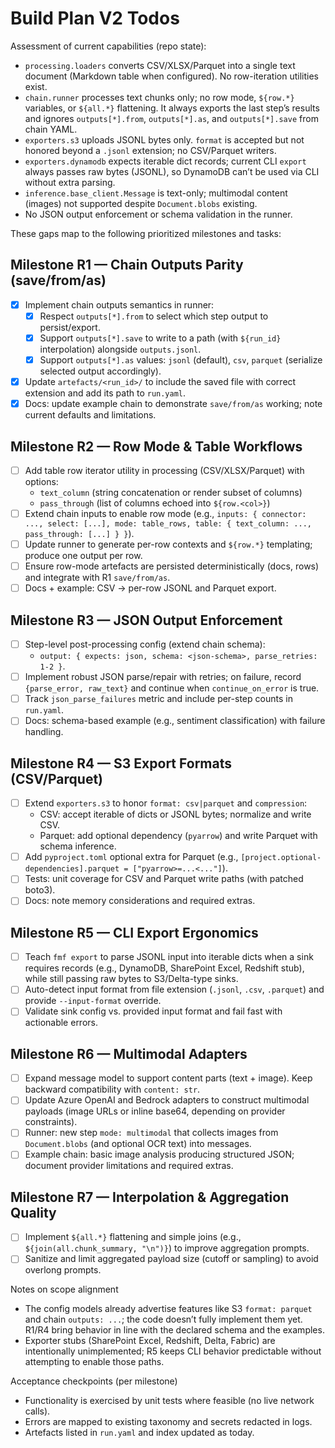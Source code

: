 # Build Plan V2 Todos

Assessment of current capabilities (repo state):

- `processing.loaders` converts CSV/XLSX/Parquet into a single text document (Markdown table when configured). No row-iteration utilities exist.
- `chain.runner` processes text chunks only; no row mode, `${row.*}` variables, or `${all.*}` flattening. It always exports the last step’s results and ignores `outputs[*].from`, `outputs[*].as`, and `outputs[*].save` from chain YAML.
- `exporters.s3` uploads JSONL bytes only. `format` is accepted but not honored beyond a `.jsonl` extension; no CSV/Parquet writers.
- `exporters.dynamodb` expects iterable dict records; current CLI `export` always passes raw bytes (JSONL), so DynamoDB can’t be used via CLI without extra parsing.
- `inference.base_client.Message` is text-only; multimodal content (images) not supported despite `Document.blobs` existing.
- No JSON output enforcement or schema validation in the runner.

These gaps map to the following prioritized milestones and tasks:

## Milestone R1 — Chain Outputs Parity (save/from/as)
- [x] Implement chain outputs semantics in runner:
  - [x] Respect `outputs[*].from` to select which step output to persist/export.
  - [x] Support `outputs[*].save` to write to a path (with `${run_id}` interpolation) alongside `outputs.jsonl`.
  - [x] Support `outputs[*].as` values: `jsonl` (default), `csv`, `parquet` (serialize selected output accordingly).
- [x] Update `artefacts/<run_id>/` to include the saved file with correct extension and add its path to `run.yaml`.
- [x] Docs: update example chain to demonstrate `save/from/as` working; note current defaults and limitations.

## Milestone R2 — Row Mode & Table Workflows
- [ ] Add table row iterator utility in processing (CSV/XLSX/Parquet) with options:
  - `text_column` (string concatenation or render subset of columns)
  - `pass_through` (list of columns echoed into `${row.<col>}`)
- [ ] Extend chain inputs to enable row mode (e.g., `inputs: { connector: ..., select: [...], mode: table_rows, table: { text_column: ..., pass_through: [...] } }`).
- [ ] Update runner to generate per-row contexts and `${row.*}` templating; produce one output per row.
- [ ] Ensure row-mode artefacts are persisted deterministically (docs, rows) and integrate with R1 `save/from/as`.
- [ ] Docs + example: CSV → per-row JSONL and Parquet export.

## Milestone R3 — JSON Output Enforcement
- [ ] Step-level post-processing config (extend chain schema):
  - `output: { expects: json, schema: <json-schema>, parse_retries: 1-2 }`.
- [ ] Implement robust JSON parse/repair with retries; on failure, record `{parse_error, raw_text}` and continue when `continue_on_error` is true.
- [ ] Track `json_parse_failures` metric and include per-step counts in `run.yaml`.
- [ ] Docs: schema-based example (e.g., sentiment classification) with failure handling.

## Milestone R4 — S3 Export Formats (CSV/Parquet)
- [ ] Extend `exporters.s3` to honor `format: csv|parquet` and `compression`:
  - CSV: accept iterable of dicts or JSONL bytes; normalize and write CSV.
  - Parquet: add optional dependency (`pyarrow`) and write Parquet with schema inference.
- [ ] Add `pyproject.toml` optional extra for Parquet (e.g., `[project.optional-dependencies].parquet = ["pyarrow>=...<..."]`).
- [ ] Tests: unit coverage for CSV and Parquet write paths (with patched boto3).
- [ ] Docs: note memory considerations and required extras.

## Milestone R5 — CLI Export Ergonomics
- [ ] Teach `fmf export` to parse JSONL input into iterable dicts when a sink requires records (e.g., DynamoDB, SharePoint Excel, Redshift stub), while still passing raw bytes to S3/Delta-type sinks.
- [ ] Auto-detect input format from file extension (`.jsonl`, `.csv`, `.parquet`) and provide `--input-format` override.
- [ ] Validate sink config vs. provided input format and fail fast with actionable errors.

## Milestone R6 — Multimodal Adapters
- [ ] Expand message model to support content parts (text + image). Keep backward compatibility with `content: str`.
- [ ] Update Azure OpenAI and Bedrock adapters to construct multimodal payloads (image URLs or inline base64, depending on provider constraints).
- [ ] Runner: new step `mode: multimodal` that collects images from `Document.blobs` (and optional OCR text) into messages.
- [ ] Example chain: basic image analysis producing structured JSON; document provider limitations and required extras.

## Milestone R7 — Interpolation & Aggregation Quality
- [ ] Implement `${all.*}` flattening and simple joins (e.g., `${join(all.chunk_summary, "\n")}`) to improve aggregation prompts.
- [ ] Sanitize and limit aggregated payload size (cutoff or sampling) to avoid overlong prompts.

Notes on scope alignment
- The config models already advertise features like S3 `format: parquet` and chain `outputs: ...`; the code doesn’t fully implement them yet. R1/R4 bring behavior in line with the declared schema and the examples.
- Exporter stubs (SharePoint Excel, Redshift, Delta, Fabric) are intentionally unimplemented; R5 keeps CLI behavior predictable without attempting to enable those paths.

Acceptance checkpoints (per milestone)
- Functionality is exercised by unit tests where feasible (no live network calls).
- Errors are mapped to existing taxonomy and secrets redacted in logs.
- Artefacts listed in `run.yaml` and index updated as today.

